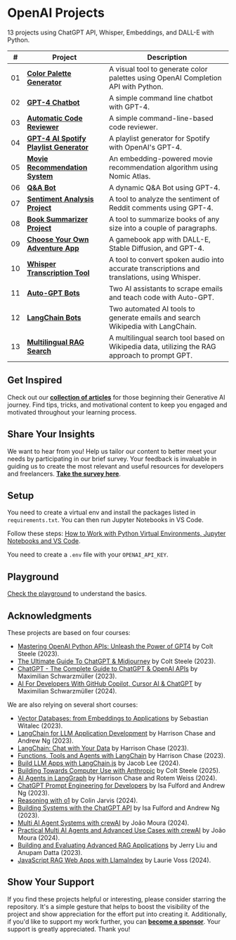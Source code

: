 # OpenAI Projects

13 projects using ChatGPT API, Whisper, Embeddings, and DALL-E with Python.

| #   | Project                                                                           | Description                                                                                   |
| --- | --------------------------------------------------------------------------------- | --------------------------------------------------------------------------------------------- |
| 01  | [**Color Palette Generator**](01-color-palette-generator)                         | A visual tool to generate color palettes using OpenAI Completion API with Python.             |
| 02  | [**GPT-4 Chatbot**](02-gpt-4-chatbot)                                             | A simple command line chatbot with GPT-4.                                                     |
| 03  | [**Automatic Code Reviewer**](03-automatic-code-reviewer)                         | A simple command-line-based code reviewer.                                                    |
| 04  | [**GPT-4 AI Spotify Playlist Generator**](04-gpt-4-ai-spotify-playlist-generator) | A playlist generator for Spotify with OpenAI's GPT-4.                                         |
| 05  | [**Movie Recommendation System**](05-movie-recommendation-system)                 | An embedding-powered movie recommendation algorithm using Nomic Atlas.                        |
| 06  | [**Q&A Bot**](06-qa-bot)                                                          | A dynamic Q&A Bot using GPT-4.                                                                |
| 07  | [**Sentiment Analysis Project**](07-sentiment-analysis-project)                   | A tool to analyze the sentiment of Reddit comments using GPT-4.                               |
| 08  | [**Book Summarizer Project**](08-book-summarizer-project)                         | A tool to summarize books of any size into a couple of paragraphs.                            |
| 09  | [**Choose Your Own Adventure App**](09-choose-your-own-adventure)                 | A gamebook app with DALL-E, Stable Diffusion, and GPT-4.                                      |
| 10  | [**Whisper Transcription Tool**](10-whisper-transcription-tool)                   | A tool to convert spoken audio into accurate transcriptions and translations, using Whisper.  |
| 11  | [**Auto-GPT Bots**](11-auto-gpt-bots)                                             | Two AI assistants to scrape emails and teach code with Auto-GPT.                              |
| 12  | [**LangChain Bots**](12-langchain-bots)                                           | Two automated AI tools to generate emails and search Wikipedia with LangChain.                |
| 13  | [**Multilingual RAG Search**](13-multilingual-rag-search)                         | A multilingual search tool based on Wikipedia data, utilizing the RAG approach to prompt GPT. |

## Get Inspired

Check out our [**collection of articles**](https://www.onbusinessplan.com/) for those beginning their Generative AI journey. Find tips, tricks, and motivational content to keep you engaged and motivated throughout your learning process.

## Share Your Insights

We want to hear from you! Help us tailor our content to better meet your needs by participating in our brief survey. Your feedback is invaluable in guiding us to create the most relevant and useful resources for developers and freelancers. [**Take the survey here**](https://forms.gle/sSWJ4uAcTdFJu6W76).

## Setup

You need to create a virtual env and install the packages listed in `requirements.txt`. You can then run Jupyter Notebooks in VS Code.

Follow these steps: [How to Work with Python Virtual Environments, Jupyter Notebooks and VS Code](https://python.plainenglish.io/how-to-work-with-python-virtual-environments-jupyter-notebooks-and-vs-code-536fac3d93a1).

You need to create a `.env` file with your `OPENAI_API_KEY`.

## Playground

[Check the playground](00-playground/) to understand the basics.

## Acknowledgments

These projects are based on four courses:

- [Mastering OpenAI Python APIs: Unleash the Power of GPT4](https://www.udemy.com/course/mastering-openai/) by Colt Steele (2023).
- [The Ultimate Guide To ChatGPT & Midjourney](https://www.udemy.com/course/the-ultimate-guide-to-chatgpt-midjourney-prompt-engineering-openai-gpt/) by Colt Steele (2023).
- [ChatGPT - The Complete Guide to ChatGPT & OpenAI APIs](https://www.udemy.com/course/chatgpt-bard-bing-complete-guide-to-chatgpt-openai-apis/) by Maximilian Schwarzmüller (2023).
- [AI For Developers With GitHub Copilot, Cursor AI & ChatGPT](https://www.udemy.com/course/ai-for-developers-with-github-copilot-cursor-ai-chatgpt/) by Maximilian Schwarzmüller (2024).

We are also relying on several short courses:

- [Vector Databases: from Embeddings to Applications](https://www.deeplearning.ai/short-courses/vector-databases-embeddings-applications/) by Sebastian Witalec (2023).
- [LangChain for LLM Application Development](https://www.deeplearning.ai/short-courses/langchain-for-llm-application-development/) by Harrison Chase and Andrew Ng (2023).
- [LangChain: Chat with Your Data](https://www.deeplearning.ai/short-courses/langchain-chat-with-your-data/) by Harrison Chase (2023).
- [Functions, Tools and Agents with LangChain](https://www.deeplearning.ai/short-courses/functions-tools-agents-langchain/) by Harrison Chase (2023).
- [Build LLM Apps with LangChain.js](https://www.deeplearning.ai/short-courses/build-llm-apps-with-langchain-js/) by Jacob Lee (2024).
- [Building Towards Computer Use with Anthropic](https://www.deeplearning.ai/short-courses/building-towards-computer-use-with-anthropic/) by Colt Steele (2025).
- [AI Agents in LangGraph](https://www.deeplearning.ai/short-courses/ai-agents-in-langgraph/) by Harrison Chase and Rotem Weiss (2024).
- [ChatGPT Prompt Engineering for Developers](https://www.deeplearning.ai/short-courses/chatgpt-prompt-engineering-for-developers/) by Isa Fulford and Andrew Ng (2023).
- [Reasoning with o1](https://www.deeplearning.ai/short-courses/reasoning-with-o1/) by Colin Jarvis (2024).
- [Building Systems with the ChatGPT API](https://www.deeplearning.ai/short-courses/building-systems-with-chatgpt/) by Isa Fulford and Andrew Ng (2023).
- [Multi AI Agent Systems with crewAI](https://www.deeplearning.ai/short-courses/multi-ai-agent-systems-with-crewai/) by João Moura (2024).
- [Practical Multi AI Agents and Advanced Use Cases with crewAI](https://www.deeplearning.ai/short-courses/practical-multi-ai-agents-and-advanced-use-cases-with-crewai/) by João Moura (2024).
- [Building and Evaluating Advanced RAG Applications](https://www.deeplearning.ai/short-courses/building-evaluating-advanced-rag/) by Jerry Liu and Anupam Datta (2023).
- [JavaScript RAG Web Apps with LlamaIndex](https://www.deeplearning.ai/short-courses/javascript-rag-web-apps-with-llamaindex/) by Laurie Voss (2024).

## Show Your Support

If you find these projects helpful or interesting, please consider starring the repository. It's a simple gesture that helps to boost the visibility of the project and show appreciation for the effort put into creating it. Additionally, if you'd like to support my work further, you can [**become a sponsor**](https://github.com/sponsors/solygambas). Your support is greatly appreciated. Thank you!
